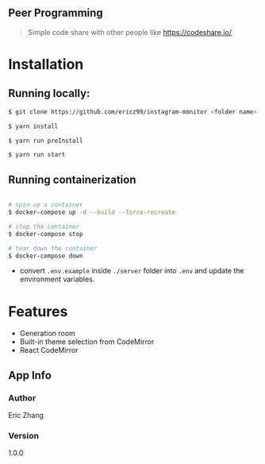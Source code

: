 ## Peer Programming

> Simple code share with other people like https://codeshare.io/

# Installation

## Running locally:

```sh
$ git clone https://github.com/ericz99/instagram-monitor <folder name>

$ yarn install

$ yarn run preInstall

$ yarn run start
```

## Running containerization

```sh

# spin up a container
$ docker-compose up -d --build --force-recreate

# stop the container
$ docker-compose stop

# tear down the container
$ docker-compose down

```

- convert `.env.example` inside `./server` folder into `.env` and update the environment variables.

# Features

- Generation room
- Built-in theme selection from CodeMirror
- React CodeMirror

## App Info

### Author

Eric Zhang

### Version

1.0.0
